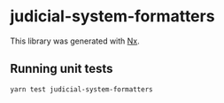# judicial-system-formatters

This library was generated with [Nx](https://nx.dev).

## Running unit tests

```bash
yarn test judicial-system-formatters
```
